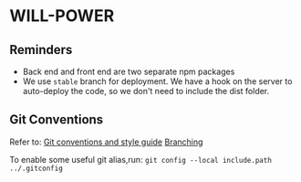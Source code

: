# WILL-POWER

## Reminders

- Back end and front end are two separate npm packages
- We use `stable` branch for deployment. We have a hook on the server to auto-deploy the code, so we don't need to include the dist folder.

## Git Conventions

Refer to:
[Git conventions and style guide](https://gist.github.com/mjhpour/a140e75882b87d8f3d70f2b0508f21cd)
[Branching](https://gist.github.com/digitaljhelms/4287848)

To enable some useful git alias,run:
`git config --local include.path ../.gitconfig`